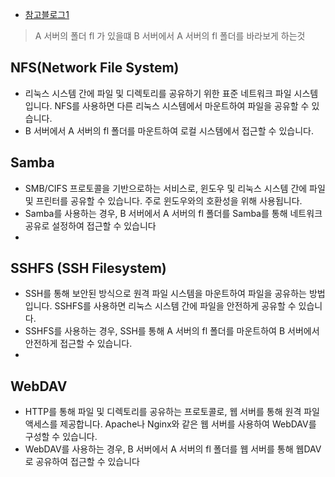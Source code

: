 - [참고블로그1](https://blog.jiniworld.me/112#google_vignette)

> A 서버의 폴더 fl 가 있을떄
B 서버에서 A 서버의 fl  폴더를 바라보게 하는것

## NFS(Network File System)
- 리눅스 시스템 간에 파일 및 디렉토리를 공유하기 위한 표준 네트워크 파일 시스템입니다. NFS를 사용하면 다른 리눅스 시스템에서 마운트하여 파일을 공유할 수 있습니다.
- B 서버에서 A 서버의 fl 폴더를 마운트하여 로컬 시스템에서 접근할 수 있습니다.

## Samba
- SMB/CIFS 프로토콜을 기반으로하는 서비스로, 윈도우 및 리눅스 시스템 간에 파일 및 프린터를 공유할 수 있습니다. 주로 윈도우와의 호환성을 위해 사용됩니다.
- Samba를 사용하는 경우, B 서버에서 A 서버의 fl 폴더를 Samba를 통해 네트워크 공유로 설정하여 접근할 수 있습니다
- 
## SSHFS (SSH Filesystem)
 - SSH를 통해 보안된 방식으로 원격 파일 시스템을 마운트하여 파일을 공유하는 방법입니다. SSHFS를 사용하면 리눅스 시스템 간에 파일을 안전하게 공유할 수 있습니다.
- SSHFS를 사용하는 경우, SSH를 통해 A 서버의 fl 폴더를 마운트하여 B 서버에서 안전하게 접근할 수 있습니다.
- 
## WebDAV
- HTTP를 통해 파일 및 디렉토리를 공유하는 프로토콜로, 웹 서버를 통해 원격 파일 액세스를 제공합니다. Apache나 Nginx와 같은 웹 서버를 사용하여 WebDAV를 구성할 수 있습니다.
- WebDAV를 사용하는 경우, B 서버에서 A 서버의 fl 폴더를 웹 서버를 통해 웹DAV로 공유하여 접근할 수 있습니다
